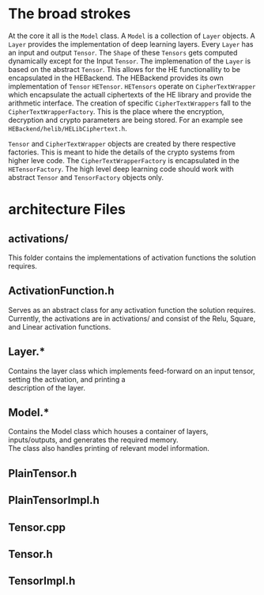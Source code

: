 # The broad strokes

At the core it all is the `Model` class. A `Model` is a collection of `Layer` objects. A `Layer` provides the implementation
of deep learning layers. Every `Layer` has an input and output `Tensor`. The `Shape` of these `Tensors` gets computed dynamically
except for the Input `Tensor`. The implemenation of the `Layer` is based on the abstract `Tensor`. This allows for the HE 
functionallity to be encapsulated in the HEBackend. The HEBackend provides its own implementation of `Tensor` `HETensor`.
`HETensors` operate on `CipherTextWrapper` which encapsulate the actuall ciphertexts of the HE library and provide the arithmetic interface. The creation of specific `CipherTextWrappers` fall to the `CipherTextWrapperFactory`. This is the place where the encryption,
decryption and crypto parameters are being stored. For an example see `HEBackend/helib/HELibCiphertext.h`. 

`Tensor` and `CipherTextWrapper` objects are created by there respective factories. This is meant to hide the details of the crypto systems from higher leve code. The `CipherTextWrapperFactory` is encapsulated in the `HETensorFactory`. The high level deep learning code should work with abstract `Tensor` and `TensorFactory` objects only.  
      




# architecture Files

## activations/
This folder contains the implementations of activation functions the solution requires.

## ActivationFunction.h
Serves as an abstract class for any activation function the solution requires. Currently, the activations are  in
activations/ and consist of the Relu, Square, and Linear activation functions. 

## Layer.*
Contains the layer class which implements feed-forward on an input tensor, setting the activation, and printing a  
description of the layer. 

## Model.*
Contains the Model class which houses a container of layers, inputs/outputs, and generates the required memory.  
The class also handles printing of relevant model information.

## PlainTensor.h

## PlainTensorImpl.h

## Tensor.cpp

## Tensor.h

## TensorImpl.h
